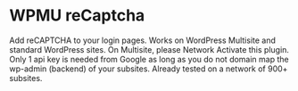 # WPMU reCaptcha
Add reCAPTCHA to your login pages. Works on WordPress Multisite and standard WordPress sites. On Multisite, please Network Activate this plugin. Only 1 api key is needed from Google as long as you do not domain map the wp-admin (backend) of your subsites. Already tested on a network of 900+ subsites.
